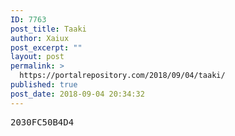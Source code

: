 ```yaml
---
ID: 7763
post_title: Taaki
author: Xaiux
post_excerpt: ""
layout: post
permalink: >
  https://portalrepository.com/2018/09/04/taaki/
published: true
post_date: 2018-09-04 20:34:32
---
```

<pre>2030FC50B4D4</pre>